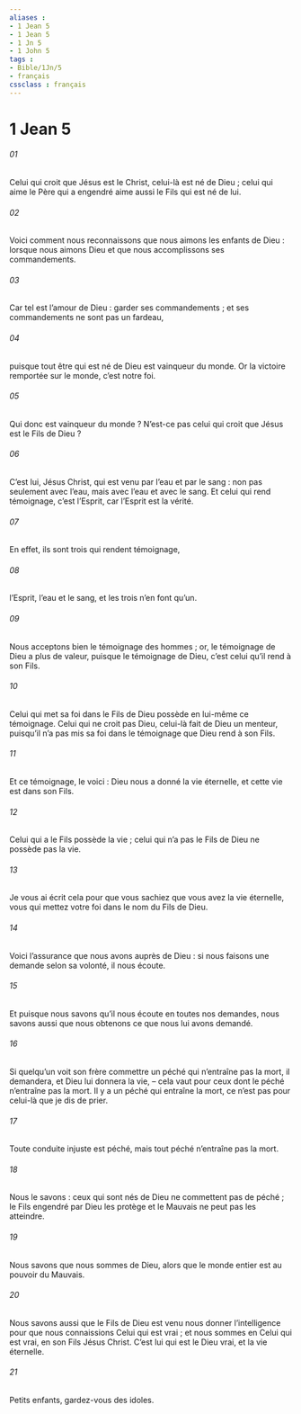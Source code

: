 ```yaml
---
aliases : 
- 1 Jean 5
- 1 Jean 5
- 1 Jn 5
- 1 John 5
tags : 
- Bible/1Jn/5
- français
cssclass : français
---
```


# 1 Jean 5

###### 01
Celui qui croit que Jésus est le Christ, celui-là est né de Dieu ; celui qui aime le Père qui a engendré aime aussi le Fils qui est né de lui.
###### 02
Voici comment nous reconnaissons que nous aimons les enfants de Dieu : lorsque nous aimons Dieu et que nous accomplissons ses commandements.
###### 03
Car tel est l’amour de Dieu : garder ses commandements ; et ses commandements ne sont pas un fardeau,
###### 04
puisque tout être qui est né de Dieu est vainqueur du monde. Or la victoire remportée sur le monde, c’est notre foi.
###### 05
Qui donc est vainqueur du monde ? N’est-ce pas celui qui croit que Jésus est le Fils de Dieu ?
###### 06
C’est lui, Jésus Christ, qui est venu par l’eau et par le sang : non pas seulement avec l’eau, mais avec l’eau et avec le sang. Et celui qui rend témoignage, c’est l’Esprit, car l’Esprit est la vérité.
###### 07
En effet, ils sont trois qui rendent témoignage,
###### 08
l’Esprit, l’eau et le sang, et les trois n’en font qu’un.
###### 09
Nous acceptons bien le témoignage des hommes ; or, le témoignage de Dieu a plus de valeur, puisque le témoignage de Dieu, c’est celui qu’il rend à son Fils.
###### 10
Celui qui met sa foi dans le Fils de Dieu possède en lui-même ce témoignage. Celui qui ne croit pas Dieu, celui-là fait de Dieu un menteur, puisqu’il n’a pas mis sa foi dans le témoignage que Dieu rend à son Fils.
###### 11
Et ce témoignage, le voici : Dieu nous a donné la vie éternelle, et cette vie est dans son Fils.
###### 12
Celui qui a le Fils possède la vie ; celui qui n’a pas le Fils de Dieu ne possède pas la vie.
###### 13
Je vous ai écrit cela pour que vous sachiez que vous avez la vie éternelle, vous qui mettez votre foi dans le nom du Fils de Dieu.
###### 14
Voici l’assurance que nous avons auprès de Dieu : si nous faisons une demande selon sa volonté, il nous écoute.
###### 15
Et puisque nous savons qu’il nous écoute en toutes nos demandes, nous savons aussi que nous obtenons ce que nous lui avons demandé.
###### 16
Si quelqu’un voit son frère commettre un péché qui n’entraîne pas la mort, il demandera, et Dieu lui donnera la vie, – cela vaut pour ceux dont le péché n’entraîne pas la mort. Il y a un péché qui entraîne la mort, ce n’est pas pour celui-là que je dis de prier.
###### 17
Toute conduite injuste est péché, mais tout péché n’entraîne pas la mort.
###### 18
Nous le savons : ceux qui sont nés de Dieu ne commettent pas de péché ; le Fils engendré par Dieu les protège et le Mauvais ne peut pas les atteindre.
###### 19
Nous savons que nous sommes de Dieu, alors que le monde entier est au pouvoir du Mauvais.
###### 20
Nous savons aussi que le Fils de Dieu est venu nous donner l’intelligence pour que nous connaissions Celui qui est vrai ; et nous sommes en Celui qui est vrai, en son Fils Jésus Christ. C’est lui qui est le Dieu vrai, et la vie éternelle.
###### 21
Petits enfants, gardez-vous des idoles.
